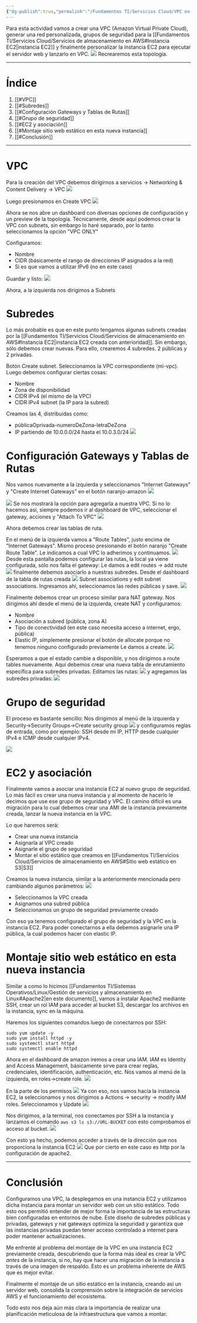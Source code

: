 ```yaml
---
{"dg-publish":true,"permalink":"/Fundamentos TI/Servicios Cloud/VPC en AWS/"}
---
```


Para esta actividad vamos a crear una VPC (Amazon Virtual Private Cloud), generar una red personalizada, grupos de seguridad para la [[Fundamentos TI/Servicios Cloud/Servicios de almacenamiento en AWS#Instancia EC2\|instancia EC2]] y finalmente personalizar la instancia EC2 para ejecutar el servidor web y lanzarlo en VPC.
![](https://i.imgur.com/UfaftBM.png)
Recrearemos esta topología.

---

# Índice

1. [[#VPC]]
2. [[#Subredes]]
3. [[#Configuración Gateways y Tablas de Rutas]]
4. [[#Grupo de seguridad]]
5. [[#EC2 y asociación]]
6. [[#Montaje sitio web estático en esta nueva instancia]]
7. [[#Conclusión]]

---
<div class="page-break" style="page-break-before: always;"></div>


# VPC

Para la creación del VPC debemos dirigirnos a servicios -> Networking & Content Delivery -> VPC
![](https://i.imgur.com/PYAuNyd.png)

Luego presionamos en Create VPC
![](https://i.imgur.com/HzXLbBX.png)

Ahora se nos abre un dashboard con diversas opciones de configuración y un preview de la topología.
Técnicamente, desde aquí podemos crear la VPC con subnets, sin embargo lo haré separado, por lo tanto seleccionamos la opción "VPC ONLY"
<div class="page-break" style="page-break-before: always;"></div>

Configuramos:
- Nombre
- CIDR (básicamente el rango de direcciones IP asignados a la red)
- Si es que vamos a utilizar IPv6 (no en este caso)

Guardar y listo:
![](https://i.imgur.com/Chl4AdY.png)

Ahora, a la izquierda nos dirigimos a Subnets
<div class="page-break" style="page-break-before: always;"></div>

# Subredes
Lo más probable es que en este punto tengamos algunas subnets creadas por la [[Fundamentos TI/Servicios Cloud/Servicios de almacenamiento en AWS#Instancia EC2\|instancia EC2 creada con anterioridad]]. Sin embargo, sólo debemos crear nuevas.
Para ello, crearemos 4 subredes. 2 públicas y 2 privadas.

Botón Create subnet.
Seleccionamos la VPC correspondiente (mi-vpc).
Luego debemos configurar ciertas cosas:
- Nombre
- Zona de disponibilidad
- CIDR IPv4 (el mismo de la VPC)
- CIDR IPv4 subnet (la IP para la subred)

Creamos las 4, distribuidas como:
- públicaOprivada-numeroDeZona-letraDeZona
- IP partiendo de 10.0.0.0/24 hasta el 10.0.3.0/24
![](https://i.imgur.com/2TL1Kr9.png)
<div class="page-break" style="page-break-before: always;"></div>

# Configuración Gateways y Tablas de Rutas
Nos vamos nuevamente a la izquierda y seleccionamos "Internet Gateways" y "Create Internet Gateways" en el botón naranjo-amazon
![](https://i.imgur.com/vBWgAAE.png)

![](https://i.imgur.com/qPsZo5a.png)
Se nos mostrará la opción para agregarla a nuestra VPC. Si no lo hacemos así, siempre podemos ir al dashboard de VPC, seleccionar el gateway, acciones y "Attach To VPC"
![](https://i.imgur.com/5SfMD4j.png)

Ahora debemos crear las tablas de ruta.
<div class="page-break" style="page-break-before: always;"></div>

En el menú de la izquierda vamos a "Route Tables", justo encima de "Internet Gateways". Mismo proceso presionando el botón naranjo "Create Route Table".
Le indicamos a cual VPC lo adherimos y continuamos.
![](https://i.imgur.com/NAwIrpX.png)
Desde esta pantalla podemos configurar las rutas, la local ya viene configurada, sólo nos falta el gateway:
Le damos a edit routes -> add route
![](https://i.imgur.com/mQ7GmPa.png)
finalmente debemos asociarlo a nuestras subredes. Desde el dashboard de la tabla de rutas creada
![](https://i.imgur.com/bomDSJa.png)
Subnet associations y edit subnet associations.
Ingresamos ahí, seleccionamos las redes públicas y save.
![](https://i.imgur.com/UYkujee.png)
<div class="page-break" style="page-break-before: always;"></div>

Finalmente debemos crear un proceso similar para NAT gateway.
Nos dirigimos ahí desde el menú de la izquierda, create NAT y configuramos:
- Nombre
- Asociación a subred (pública, zona A)
- Tipo de conectividad (en este caso necesita acceso a internet, ergo, pública)
- Elastic IP, simplemente presionar el botón de allocate porque no tenemos ninguno configurado previamente
Le damos a create.
![](https://i.imgur.com/XbgMfjA.png)

Esperamos a que el estado cambie a disponible, y nos dirigimos a route tables nuevamente.
Aquí debemos crear una nueva tabla de enrutamiento específica para subredes privadas.
Editamos las rutas:
![](https://i.imgur.com/qPtyogL.png)
y agregamos las subredes privadas:
![](https://i.imgur.com/U3Tpnxu.png)
<div class="page-break" style="page-break-before: always;"></div>

# Grupo de seguridad
El proceso es bastante sencillo:
Nos dirigimos al menú de la izquierda y Security->Security Groups->Create security group
![](https://i.imgur.com/IKsxiIw.png)
y configuramos reglas de entrada, como por ejemplo:
SSH desde mi IP, HTTP desde cualquier IPv4 e ICMP desde cualquier IPv4.

![](https://i.imgur.com/6hAB6cv.png)
<div class="page-break" style="page-break-before: always;"></div>

# EC2 y asociación
Finalmente vamos a asociar una instancia EC2 al nuevo grupo de seguridad. Lo más fácil es crear una nueva instancia y al momento de hacerlo le decimos que use ese grupo de seguridad y VPC. El camino difícil es una migración para lo cual debemos crear una AMI de la instancia previamente creada, lanzar la nueva instancia en la VPC.

Lo que haremos será:
- Crear una nueva instancia
- Asignarla al VPC creado
- Asignarle el grupo de seguridad
- Montar el sitio estático que creamos en [[Fundamentos TI/Servicios Cloud/Servicios de almacenamiento en AWS#Sitio web estático en S3\|S3]]

Creamos la nueva instancia, similar a la anteriormente mencionada pero cambiando algunos parámetros:
![](https://i.imgur.com/BzYakI9.png)
- Seleccionamos la VPC creada
- Asignamos una subred pública
- Seleccionamos un grupo de seguridad previamente creado

Con eso ya tenemos configurado el grupo de seguridad y la VPC en la instancia EC2. Para poder conectarnos a ella debemos asignarle una IP pública, la cual podemos hacer con elastic IP.
<div class="page-break" style="page-break-before: always;"></div>

# Montaje sitio web estático en esta nueva instancia
Similar a como lo hicimos [[Fundamentos TI/Sistemas Operativos/Linux/Gestión de servicios y almacenamiento en Linux#Apache2\|en este documento]], vamos a instalar Apache2 mediante SSH, crear un rol IAM para acceder al bucket S3, descargar los archivos en la instancia, sync en la máquina.

Haremos los siguientes comandos luego de conectarnos por SSH:
```
sudo yum update -y
sudo yum install httpd -y
sudo systemctl start httpd
sudo systemctl enable httpd
```

Ahora en el dashboard de amazon iremos a crear una IAM. IAM es Identity and Access Management, básicamente sirve para crear reglas, credenciales, identificación, authenticación, etc.
Nos vamos al menú de la izquierda, en roles->create role.
![](https://i.imgur.com/GNklo4m.png)
<div class="page-break" style="page-break-before: always;"></div>

En la parte de los permisos 
![](https://i.imgur.com/phr0emA.png)
Ya con eso, nos vamos hacía la instancia EC2, la seleccionamos y nos dirigimos a Actions -> security -> modify IAM roles. Seleccionamos y Update
![](https://i.imgur.com/8WgfYEQ.png)
<div class="page-break" style="page-break-before: always;"></div>

Nos dirigimos, a la terminal, nos conectamos por SSH a la instancia y lanzamos el comando
`aws s3 ls s3://URL-BUCKET`
con esto comprobamos el acceso al bucket.
![](https://i.imgur.com/qDJ5C8F.png)

Con esto ya hecho, podemos acceder a través de la dirección que nos proporciona la instancia EC2
![](https://i.imgur.com/c55HP42.png)
Que por cierto en este caso es http por la configuración de apache2.

---
<div class="page-break" style="page-break-before: always;"></div>

# Conclusión

Configuramos una VPC, la desplegamos en una instancia EC2 y utilizamos dicha instancia para montar un servidor web con un sitio estático.
Todo esto nos permitió entender de mejor forma la importancia de las estructuras bien configuradas en entornos de nube.
Este diseño de subredes públicas y privadas, gateways y nat gateways optimiza la seguridad y garantiza que las instancias privadas puedan tener acceso controlado a internet para poder mantener actualizaciones.

Me enfrenté al problema del montaje de la VPC en una instancia EC2 previamente creada, descubriendo que la forma más ideal es crear la VPC *antes* de la instancia, si no, hay que hacer una migración de la instancia a través de una imagen de respaldo. Esto es un problema inherente de AWS que es mejor evitar.

Finalmente el montaje de un sitio estático en la instancia, creando así un servidor web, consolida la comprensión sobre la integración de servicios AWS y el funcionamiento del ecosistema.

Todo esto nos deja aún más clara la importancia de realizar una planificación meticulosa de la infraestructura que vamos a montar.